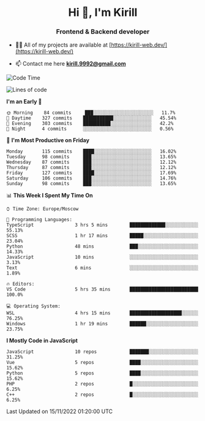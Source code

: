 <h1 align="center">Hi 👋, I'm Kirill</h1>
<h3 align="center">Frontend & Backend developer</h3>

- 👨‍💻 All of my projects are available at [https://kirill-web.dev/](https://kirill-web.dev/)

- 📫 Contact me here **kirill.9992@gmail.com**











<!--START_SECTION:waka-->
![Code Time](http://img.shields.io/badge/Code%20Time-1%2C175%20hrs%2055%20mins-blue)

![Lines of code](https://img.shields.io/badge/From%20Hello%20World%20I%27ve%20Written-574%20Thousand%20lines%20of%20code-blue)

**I'm an Early 🐤** 

```text
🌞 Morning    84 commits     ███░░░░░░░░░░░░░░░░░░░░░░   11.7% 
🌆 Daytime    327 commits    ███████████░░░░░░░░░░░░░░   45.54% 
🌃 Evening    303 commits    ██████████░░░░░░░░░░░░░░░   42.2% 
🌙 Night      4 commits      ░░░░░░░░░░░░░░░░░░░░░░░░░   0.56%

```
📅 **I'm Most Productive on Friday** 

```text
Monday       115 commits    ████░░░░░░░░░░░░░░░░░░░░░   16.02% 
Tuesday      98 commits     ███░░░░░░░░░░░░░░░░░░░░░░   13.65% 
Wednesday    87 commits     ███░░░░░░░░░░░░░░░░░░░░░░   12.12% 
Thursday     87 commits     ███░░░░░░░░░░░░░░░░░░░░░░   12.12% 
Friday       127 commits    ████░░░░░░░░░░░░░░░░░░░░░   17.69% 
Saturday     106 commits    ███░░░░░░░░░░░░░░░░░░░░░░   14.76% 
Sunday       98 commits     ███░░░░░░░░░░░░░░░░░░░░░░   13.65%

```


📊 **This Week I Spent My Time On** 

```text
⌚︎ Time Zone: Europe/Moscow

💬 Programming Languages: 
TypeScript               3 hrs 5 mins        █████████████░░░░░░░░░░░░   55.13% 
SCSS                     1 hr 17 mins        █████░░░░░░░░░░░░░░░░░░░░   23.04% 
Python                   48 mins             ███░░░░░░░░░░░░░░░░░░░░░░   14.33% 
JavaScript               10 mins             ░░░░░░░░░░░░░░░░░░░░░░░░░   3.13% 
Text                     6 mins              ░░░░░░░░░░░░░░░░░░░░░░░░░   1.89%

🔥 Editors: 
VS Code                  5 hrs 35 mins       █████████████████████████   100.0%

💻 Operating System: 
WSL                      4 hrs 15 mins       ███████████████████░░░░░░   76.25% 
Windows                  1 hr 19 mins        ██████░░░░░░░░░░░░░░░░░░░   23.75%

```

**I Mostly Code in JavaScript** 

```text
JavaScript               10 repos            ███████░░░░░░░░░░░░░░░░░░   31.25% 
Vue                      5 repos             ████░░░░░░░░░░░░░░░░░░░░░   15.62% 
Python                   5 repos             ████░░░░░░░░░░░░░░░░░░░░░   15.62% 
PHP                      2 repos             █░░░░░░░░░░░░░░░░░░░░░░░░   6.25% 
C++                      2 repos             █░░░░░░░░░░░░░░░░░░░░░░░░   6.25%

```



 Last Updated on 15/11/2022 01:20:00 UTC
<!--END_SECTION:waka-->
